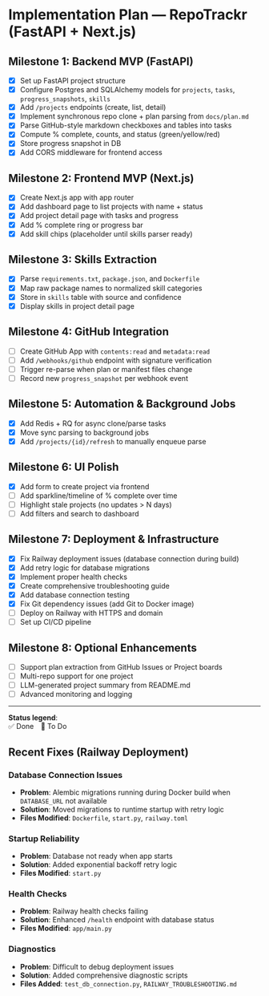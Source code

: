 # Implementation Plan — RepoTrackr (FastAPI + Next.js)

## Milestone 1: Backend MVP (FastAPI)
- [x] Set up FastAPI project structure
- [x] Configure Postgres and SQLAlchemy models for `projects`, `tasks`, `progress_snapshots`, `skills`
- [x] Add `/projects` endpoints (create, list, detail)
- [x] Implement synchronous repo clone + plan parsing from `docs/plan.md`
- [x] Parse GitHub-style markdown checkboxes and tables into tasks
- [x] Compute % complete, counts, and status (green/yellow/red)
- [x] Store progress snapshot in DB
- [x] Add CORS middleware for frontend access

## Milestone 2: Frontend MVP (Next.js)
- [x] Create Next.js app with app router
- [x] Add dashboard page to list projects with name + status
- [x] Add project detail page with tasks and progress
- [x] Add % complete ring or progress bar
- [x] Add skill chips (placeholder until skills parser ready)

## Milestone 3: Skills Extraction
- [x] Parse `requirements.txt`, `package.json`, and `Dockerfile`
- [x] Map raw package names to normalized skill categories
- [x] Store in `skills` table with source and confidence
- [x] Display skills in project detail page

## Milestone 4: GitHub Integration
- [ ] Create GitHub App with `contents:read` and `metadata:read`
- [ ] Add `/webhooks/github` endpoint with signature verification
- [ ] Trigger re-parse when plan or manifest files change
- [ ] Record new `progress_snapshot` per webhook event

## Milestone 5: Automation & Background Jobs
- [x] Add Redis + RQ for async clone/parse tasks
- [x] Move sync parsing to background jobs
- [x] Add `/projects/{id}/refresh` to manually enqueue parse

## Milestone 6: UI Polish
- [x] Add form to create project via frontend
- [ ] Add sparkline/timeline of % complete over time
- [ ] Highlight stale projects (no updates > N days)
- [ ] Add filters and search to dashboard

## Milestone 7: Deployment & Infrastructure
- [x] Fix Railway deployment issues (database connection during build)
- [x] Add retry logic for database migrations
- [x] Implement proper health checks
- [x] Create comprehensive troubleshooting guide
- [x] Add database connection testing
- [x] Fix Git dependency issues (add Git to Docker image)
- [ ] Deploy on Railway with HTTPS and domain
- [ ] Set up CI/CD pipeline

## Milestone 8: Optional Enhancements
- [ ] Support plan extraction from GitHub Issues or Project boards
- [ ] Multi-repo support for one project
- [ ] LLM-generated project summary from README.md
- [ ] Advanced monitoring and logging

---
**Status legend**:  
✅ Done 🔲 To Do

## Recent Fixes (Railway Deployment)

### Database Connection Issues
- **Problem**: Alembic migrations running during Docker build when `DATABASE_URL` not available
- **Solution**: Moved migrations to runtime startup with retry logic
- **Files Modified**: `Dockerfile`, `start.py`, `railway.toml`

### Startup Reliability
- **Problem**: Database not ready when app starts
- **Solution**: Added exponential backoff retry logic
- **Files Modified**: `start.py`

### Health Checks
- **Problem**: Railway health checks failing
- **Solution**: Enhanced `/health` endpoint with database status
- **Files Modified**: `app/main.py`

### Diagnostics
- **Problem**: Difficult to debug deployment issues
- **Solution**: Added comprehensive diagnostic scripts
- **Files Added**: `test_db_connection.py`, `RAILWAY_TROUBLESHOOTING.md`


